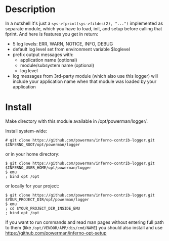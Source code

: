 # Description

In a nutshell it's just a `sys->fprint(sys->fildes(2), "...")` implemented
as separate module, which you have to load, init, and setup before calling
that fprint. And here is features you get in return:

* 5 log levels: ERR, WARN, NOTICE, INFO, DEBUG
* default log level set from environment variable $loglevel
* prefix output messages with:
  * application name (optional)
  * module/subsystem name (optional)
  * log level
* log messages from 3rd-party module (which also use this logger) will
  include your application name when that module was loaded by your
  application


# Install

Make directory with this module available in /opt/powerman/logger/.

Install system-wide:

```
# git clone https://github.com/powerman/inferno-contrib-logger.git $INFERNO_ROOT/opt/powerman/logger
```

or in your home directory:

```
$ git clone https://github.com/powerman/inferno-contrib-logger.git $INFERNO_USER_HOME/opt/powerman/logger
$ emu
; bind opt /opt
```

or locally for your project:

```
$ git clone https://github.com/powerman/inferno-contrib-logger.git $YOUR_PROJECT_DIR/opt/powerman/logger
$ emu
; cd $YOUR_PROJECT_DIR_INSIDE_EMU
; bind opt /opt
```

If you want to run commands and read man pages without entering full path
to them (like `/opt/VENDOR/APP/dis/cmd/NAME`) you should also install and
use https://github.com/powerman/inferno-opt-setup 

